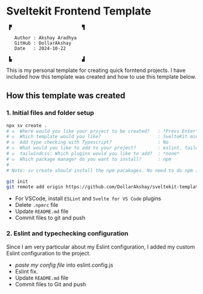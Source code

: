 # Sveltekit Frontend Template

```
 ▛                          ▜
                              
   Author : Akshay Aradhya    
   GitHub : DollarAkshay      
   Date   : 2024-10-22        
                              
 ▙                          ▟
```

This is my personal template for creating quick forntend projects. I have included how this template was created and how to use this template below.


## How this template was created

### 1. Initial files and folder setup
```bash
npx sv create .
# ◇  Where would you like your project to be created?   : *Press Enter*
# ◇  Which template would you like?                     : SvelteKit minimal
# ◇  Add type checking with Typescript?                 : No
# ◇  What would you like to add to your project?        : eslint, tailwind
# ◇  tailwindcss: Which plugins would you like to add?  : *none*
# ◇  Which package manager do you want to install?      : npm
#
# Note: sv create should install the npm pacakages. No need to do npm install

git init
git remote add origin https://github.com/DollarAkshay/sveltekit-template.git

```
 - For VSCode, install `ESLint` and `Svelte for VS Code` plugins
 - Delete `.npmrc` file
 - Update `README.md` file
 - Commit files to git and push

### 2. Eslint and typechecking configuration
Since I am very particular about my Eslint configuration, I added my custom Eslint configuration to the project.
 - *paste my config file* into eslint.config.js
 - Eslint fix. 
 - Update `README.md` file
 - Commit files to Git and push